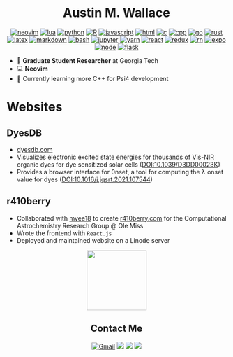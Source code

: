 <div align="center">
  <h1 align="center">Austin M. Wallace</h1>

[![neovim][neovim-shield]][neovim-url]
[![lua][lua-shield]][lua-url]
[![python][python-shield]][python-url]
[![R][R-shield]][R-url]
[![javascript][javascript-shield]][javascript-url]
[![html][html-shield]][html-url]
[![c][c-shield]][c-url]
[![cpp][cpp-shield]][cpp-url]
[![go][go-shield]][go-url]
[![rust][rust-shield]][rust-url]
[![latex][latex-shield]][latex-url]
[![markdown][md-shield]][md-url]
[![bash][bash-shield]][bash-url]
[![jupyter][jupyter-shield]][jupyter-url]
[![yarn][yarn-shield]][yarn-url]
[![react][react-shield]][react-url]
[![redux][redux-shield]][redux-url]
[![rn][rn-shield]][rn-url]
[![expo][expo-shield]][expo-url]
[![node][node-shield]][node-url]
[![flask][flask-shield]][flask-url]
</div>

- 🔭 **Graduate Student Researcher** at Georgia Tech
- 💻 **Neovim** 
- 🌱 Currently learning more C++ for Psi4 development

# Websites
## DyesDB 
- [dyesdb.com](https://dyesdb.com/)
- Visualizes electronic excited state energies for thousands of Vis-NIR organic
  dyes for dye sensitized solar cells
  ([DOI:10.1039/D3DD00023K](https://doi.org/10.1039/D3DD00023K))
- Provides a browser interface for 0nset, a tool for computing the λ onset
  value for dyes
  ([DOI:10.1016/j.jqsrt.2021.107544](https://doi.org/10.1016/j.jqsrt.2021.107544))

## r410berry
- Collaborated with [mvee18](https://github.com/mvee18/mvee18) to create
  [r410berry.com](https://r410berry.com/) for the Computational Astrochemistry
  Research Group @ Ole Miss 
- Wrote the frontend with `React.js` 
- Deployed and maintained website on a Linode server


<div align="center">
  <img height="137px"
src="https://github-readme-stats.vercel.app/api/top-langs/?username=Awallace3&hide_title=false&hide_border=false&layout=compact&langs_count=6&theme=tokyonight&count_private=true"
/>
<!---
<img height="137px"
src="https://github-readme-stats.vercel.app/api?username=Awallace3&include_all_commits=true&hide_title=true&hide_border=false&show_icons=true&include_all_commits=true&count_private=true&line_height=21&&theme=tokyonight"
/>
-->
<!--
![Metrics](https://metrics.lecoq.io/Awallace3?template=classic&repositories.forks=true&isocalendar=1&languages=1&habits=1&repositories=1&introduction=1&achievements=1&lines=1&stars=1&skyline=1&base=header%2C%20activity%2C%20community%2C%20repositories%2C%20metadata&base.indepth=false&base.hireable=false&base.skip=false&repositories.batch=100&repositories.forks=true&repositories.affiliations=owner&isocalendar=false&isocalendar.duration=full-year&languages=false&languages.limit=8&languages.threshold=0%25&languages.other=false&languages.colors=github&languages.sections=most-used&languages.indepth=false&languages.analysis.timeout=15&languages.analysis.timeout.repositories=7.5&languages.categories=markup%2C%20programming&languages.recent.categories=markup%2C%20programming&languages.recent.load=300&languages.recent.days=14&lines=false&lines.sections=base&lines.repositories.limit=4&lines.history.limit=1&stars=false&stars.limit=4&habits=false&habits.from=200&habits.days=14&habits.facts=true&habits.charts=false&habits.charts.type=classic&habits.trim=false&habits.languages.limit=8&habits.languages.threshold=0%25&repositories=false&repositories.featured=Awallace3%2Fqm_tools%2C%20Awallace3%2Fhierarchical_python_jobs&repositories.pinned=0&repositories.starred=0&repositories.random=0&repositories.order=featured%2C%20pinned%2C%20starred%2C%20random&achievements=false&achievements.threshold=A&achievements.secrets=true&achievements.display=detailed&achievements.limit=0&introduction=false&introduction.title=true&skyline=false&skyline.year=current-year&skyline.frames=60&skyline.quality=0.5&skyline.compatibility=false&skyline.settings=%7B%0A%20%20%22url%22%3A%20%22https%3A%2F%2Fskyline.github.com%2F%24%7Blogin%7D%2F%24%7Byear%7D%22%2C%0A%20%20%22ready%22%3A%20%22%5B...document.querySelectorAll('span')%5D.map(span%20%3D%3E%20span.innerText).includes('Share%20on%20Twitter')%22%2C%0A%20%20%22wait%22%3A%201%2C%0A%20%20%22hide%22%3A%20%22button%2C%20footer%2C%20a%22%0A%7D%0A&config.timezone=America%2FNew_York)
-->


<!---
<img height="137px"
src="https://github-readme-stats.vercel.app/api/top-langs/?username=Awallace3&hide_title=false&hide_border=false&layout=compact&langs_count=6&theme=tokyonight&count_private=true"
/>
<div/>
-->

## Contact Me

<p id="socialIcons" align="center">
    <a href="mailto:austinwallace196@gmail.com">
        <img alt="Gmail" src="https://img.shields.io/badge/austinwallace196@gmail.com-D14836?style=flat&logo=gmail&logoColor=white" /></a>
    <a href="https://linkedin.com/in/austin-wallace-42a5b3199" alt="LinkedIn">
        <img src="https://img.shields.io/badge/-Awallace3-blue?style=flat-square&logo=linkedin" /></a>
    <a href="https://instagram.com/austin_wallace1024" alt="Instagram">
        <img src="https://img.shields.io/badge/-austin_wallace1024-3F729B?style=flat-square&logo=instagram&logoColor=white" /></a>
    <a href="https://www.researchgate.net/profile/Austin-Wallace-7" alt="Instagram">
        <img src="https://img.shields.io/badge/Awallace3-00CCBB?style=flat-square&logo=ResearchGate&logoColor=white" /></a>
</p>


<!--
**Awallace3/Awallace3** is a ✨ _special_ ✨ repository because its `README.md` (this file) appears on your GitHub profile.

Here are some ideas to get you started:

- 🔭 I’m currently working on ...
- 🌱 I’m currently learning ...
- 👯 I’m looking to collaborate on ...
- 🤔 I’m looking for help with ...
- 💬 Ask me about ...
- 📫 How to reach me: ...
- 😄 Pronouns: ...
- ⚡ Fun fact: ...
-->


<!-- OS -->
[linux-shield]: https://img.shields.io/badge/Linux-FCC624?style=flat-square&logo=linux&logoColor=black
[linux-url]: https://www.linux.org/
[debian-shield]: https://img.shields.io/badge/Debian-A81D33?style=flat-square&logo=debian&logoColor=white
[debian-url]: https://www.debian.org/
[android-shield]: https://img.shields.io/badge/Android-3DDC84?style=flat-square&logo=android&logoColor=white
[android-url]: https://www.android.com/
[windows-shield]: https://img.shields.io/badge/Windows-0078D6?style=flat-square&logo=windows&logoColor=white
[windows-url]: https://www.youtube.com/watch?v=zjedLeVGcfE&t=11s
<!-- programming languages -->
[java-shield]: https://img.shields.io/badge/Java-ED8B00?style=flat-square&logo=java&logoColor=white
[java-url]: https://www.java.com
[c-shield]: https://img.shields.io/badge/C-00599C?style=flat-square&logo=c&logoColor=white
[c-url]: http://www.open-std.org/jtc1/sc22/wg14/
[cpp-shield]: https://img.shields.io/badge/c++-%2300599C.svg?style=flat-square&logo=c%2B%2B&logoColor=white
[cpp-url]: http://www.open-std.org/jtc1/sc22/wg14/
[bash-shield]: https://img.shields.io/badge/Bash_Script-353535?style=flat-square&logo=gnu-bash&logoColor=white
[bash-url]: https://www.gnu.org/software/bash/
[javascript-shield]: https://img.shields.io/badge/JavaScript-FFDD00?style=flat-square&logo=javascript&logoColor=black
[javascript-url]: https://www.javascript.com/
[python-shield]: https://img.shields.io/badge/Python-3670A0?style=flat-square&logo=python&logoColor=ffdd54
[python-url]: https://www.python.org/
[go-shield]: https://img.shields.io/badge/Go-00ADD8.svg?style=flat-square&logo=go&logoColor=white
[go-url]: https://go.dev/
[rust-shield]: https://img.shields.io/badge/rust-%23000000.svg?style=flat-square&logo=rust&logoColor=white
[rust-url]: https://www.rust-lang.org/
[R-shield]: https://img.shields.io/badge/r-%23276DC3.svg?style=flat-square&logo=r&logoColor=white
[R-url]: https://www.r-project.org/
[lua-shield]: https://img.shields.io/badge/lua-%232C2D72.svg?style=flat-square&logo=lua&logoColor=white
[lua-url]: https://www.lua.org/
<!-- markdown languages -->
[html-shield]: https://img.shields.io/badge/HTML5-E34F26?style=flat-square&logo=html5&logoColor=white
[html-url]: https://www.html.it/
[latex-shield]: https://img.shields.io/badge/LaTeX-47A141?style=flat-square&logo=LaTeX&logoColor=white
[latex-url]: https://www.latex-project.org/
[css-shield]: https://img.shields.io/badge/CSS3-1572B6?style=flat-square&logo=css3&logoColor=white
[css-url]: https://www.w3schools.com/css/
[md-shield]: https://img.shields.io/badge/Markdown-575757.svg?style=flat-square&logo=markdown&logoColor=white
[md-url]: https://www.markdownguide.org/
[jupyter-shield]: https://img.shields.io/badge/jupyter-%23FA0F00.svg?style=flat-square&logo=markdown&logoColor=white
[jupyter-url]: https://www.markdownguide.org/
<!-- Engine & IDE -->
[neovim-url]: https://neovim.io/
[neovim-shield]: https://img.shields.io/badge/NeoVim-%2357A143.svg?&style=flat-square&logo=neovim&logoColor=white
[vs-shield]: https://img.shields.io/badge/Visual_Studio-5C2D91?style=flat-square&logo=visual%20studio&logoColor=white
[vs-url]: https://visualstudio.microsoft.com/
[sublime-shield]: https://img.shields.io/badge/Sublime_Text-%23575757.svg?&style=flat-square&logo=sublime-text&logoColor=important
[sublime-url]: https://www.sublimetext.com/
<!-- Frameworks & Libraries -->
[flutter-shield]: https://img.shields.io/badge/Flutter-%2302569B.svg?style=flat-square&logo=Flutter&logoColor=white
[flutter-url]: https://flutter.dev/
[yarn-shield]: https://img.shields.io/badge/yarn-%232C8EBB.svg?style=flat-square&logo=yarn&logoColor=white
[yarn-url]: https://img.shields.io/badge/yarn-%232C8EBB.svg?style=flat-square&logo=yarn&logoColor=white

[react-shield]: https://img.shields.io/badge/react-%2320232a.svg?style=flat-square&logo=react&logoColor=%2361DAFB
[react-url]: https://reactjs.org
[rn-shield]: https://img.shields.io/badge/react_native-%2320232a.svg?style=flat-square&logo=react&logoColor=%2361DAFB
[rn-url]: https://www.reactnative.dev
[redux-shield]: https://img.shields.io/badge/redux-%23593d88.svg?style=flat-square&logo=redux&logoColor=white
[redux-url]: https://www.redux.js.org/
[node-shield]: https://img.shields.io/badge/node.js-6DA55F?style=flat-square&logo=next.js&logoColor=white 
[node-url]: https://www.nodejs.org

[flask-shield]: https://img.shields.io/badge/flask-%23000.svg?style=flat-sqaure&logo=flask&logoColor=white
[flask-url]: https://flask.palletsprojects.com
[expo-shield]: https://img.shields.io/badge/expo-1C1E24?style=flat-sqaure&logo=expo&logoColor=#D04A37 
[expo-url]: https://expo.dev





<!-- Social Networks -->
[linkedin-shield]: https://img.shields.io/badge/LinkedIn-0077B5?style=flat-square&logo=linkedin&logoColor=white
[linkedin-url]: https://www.linkedin.com/in/michele-righi/?locale=en_US
[researchgate-shield]: https://img.shields.io/badge/ResearchGate-00CCBB?style=flat-square&logo=ResearchGate&logoColor=white
[researchgate-url]: https://www.researchgate.net/profile/Austin-Wallace-7
<!-- Others -->
[raspberry-shield]: https://img.shields.io/badge/-RaspberryPi-C51A4A?style=flat-square&logo=Raspberry-Pi
[raspberry-url]: https://www.raspberrypi.org/

[coffee-shield]: https://img.shields.io/badge/Buy_Me_A_Coffee-F7DF1E?style=flat-square&logo=buy-me-a-coffee&logoColor=black
[coffee-url]: https://www.buymeacoffee.com/mikyll

<!-- https://paypal.me/mikyll98 -->
<!-- more badges: https://badgen.net/ and https://github.com/Ileriayo/markdown-badges#office -->


